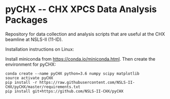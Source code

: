 pyCHX -- CHX XPCS Data Analysis Packages
========

Repository for data collection and analysis scripts that are useful at the
CHX beamline at NSLS-II (11-ID).

Installation instructions on Linux:

Install miniconda from https://conda.io/miniconda.html. Then create the environment for pyCHX:
```
conda create --name pyCHX python=3.6 numpy scipy matplotlib
source activate pyCHX
pip install -r https://raw.githubusercontent.com/NSLS-II-CHX/pyCHX/master/requirements.txt
pip install git+https://github.com/NSLS-II-CHX/pyCHX
```
